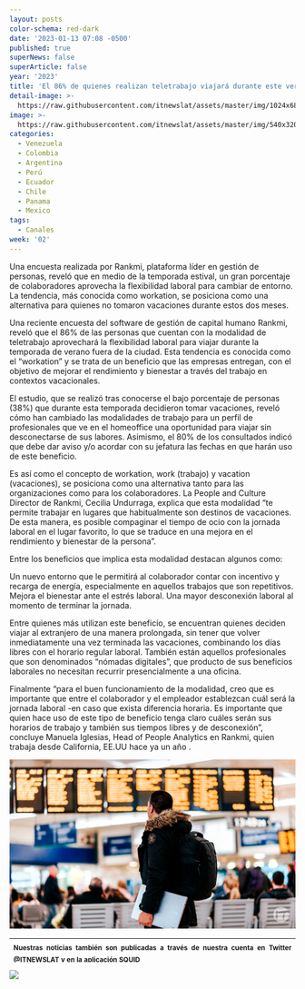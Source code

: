 ```yaml
---
layout: posts
color-schema: red-dark
date: '2023-01-13 07:08 -0500'
published: true
superNews: false
superArticle: false
year: '2023'
title: 'El 86% de quienes realizan teletrabajo viajará durante este verano '
detail-image: >-
  https://raw.githubusercontent.com/itnewslat/assets/master/img/1024x680/hombre-en-aeropuerto-g.jpg
image: >-
  https://raw.githubusercontent.com/itnewslat/assets/master/img/540x320/hombre-en-aeropuerto-p.jpg
categories:
  - Venezuela
  - Colombia
  - Argentina
  - Perú
  - Ecuador
  - Chile
  - Panama
  - Mexico
tags:
  - Canales
week: '02'
---
```

Una encuesta realizada por Rankmi, plataforma líder en gestión de personas, reveló que en medio de la temporada estival, un gran porcentaje de colaboradores aprovecha la flexibilidad laboral para cambiar de entorno. La tendencia, más conocida como workation, se posiciona como una alternativa para quienes no tomaron vacaciones durante estos dos meses. 
 
Una reciente encuesta del software de gestión de capital humano Rankmi, reveló que el 86% de las personas que cuentan con la modalidad de teletrabajo aprovechará la flexibilidad laboral para viajar durante la temporada de verano fuera de la ciudad. Esta tendencia es conocida como el “workation” y se trata de un beneficio que las empresas entregan, con el objetivo de mejorar el rendimiento y bienestar a través del trabajo en contextos vacacionales. 
 
El estudio, que se realizó tras conocerse el bajo porcentaje de personas (38%) que durante esta temporada decidieron tomar vacaciones, reveló cómo han cambiado las modalidades de trabajo para un perfil de profesionales que ve en el homeoffice una oportunidad para viajar sin desconectarse de sus labores. Asimismo, el 80% de los consultados indicó que debe dar aviso y/o acordar con su jefatura las fechas en que harán uso de este beneficio. 
 
Es así como el concepto de workation, work (trabajo) y vacation (vacaciones), se posiciona como una alternativa tanto para las organizaciones como para los colaboradores. La People and Culture Director de Rankmi, Cecilia Undurraga, explica que esta modalidad “te permite trabajar en lugares que habitualmente son destinos de vacaciones. De esta manera, es posible compaginar el tiempo de ocio con la jornada laboral en el lugar favorito, lo que se traduce en una mejora en el rendimiento y bienestar de la persona”. 
 
Entre los beneficios que implica esta modalidad destacan algunos como: 
 
Un nuevo entorno que le permitirá al colaborador contar con incentivo y recarga de energía, especialmente en aquellos trabajos que son repetitivos. 
Mejora el bienestar ante el estrés laboral. 
Una mayor desconexión laboral al momento de terminar la jornada. 
 
Entre quienes más utilizan este beneficio, se encuentran quienes deciden viajar al extranjero de una manera prolongada, sin tener que volver inmediatamente una vez terminada las vacaciones, combinando los días libres con el horario regular laboral. También están aquellos profesionales que son denominados “nómadas digitales”, que producto de sus beneficios laborales no necesitan recurrir presencialmente a una oficina. 
 
Finalmente “para el buen funcionamiento de la modalidad, creo que es importante que entre el colaborador y el empleador establezcan cuál será la jornada laboral -en caso que exista diferencia horaria. Es importante que quien hace uso de este tipo de beneficio tenga claro cuáles serán sus horarios de trabajo y también sus tiempos libres y de desconexión”, concluye Manuela Iglesias, Head of People Analytics en Rankmi, quien trabaja desde California, EE.UU hace ya un año . 

![](https://raw.githubusercontent.com/itnewslat/assets/master/img/540x320/hombre-en-aeropuerto-p.jpg)

<table style="height: 42px;" width="569">
<tbody>
<tr>
<td style="text-align: justify;"><sub><strong>Nuestras noticias también son publicadas a través de nuestra cuenta en Twitter <a href="https://twitter.com/itnewslat?lang=es">@ITNEWSLAT</a> y en la aplicación <a href="https://squidapp.co/en/">SQUID</a></strong></sub></td>
</tr>
</tbody>
</table>

<img src="https://tracker.metricool.com/c3po.jpg?hash=56f88a41e39ab42c063cc51676587a04"/>